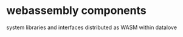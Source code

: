 # webassembly components

system libraries and interfaces distributed as WASM within datalove

<!--
## system components:

designed for long-term stability, built against WASI(X)

- `crypto`: implementation of the []`wasi-crypto`]() spec
  - includes `wireguard` extensions
  - includes `passkey` extensions
-

## core components:

designed for modularity and upgradability, built against system components

## application components:

third-party apps, built against core components -->
